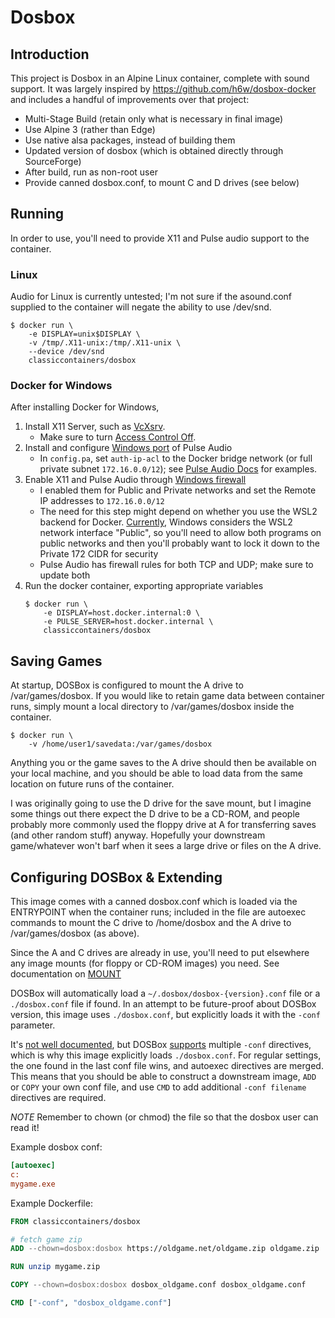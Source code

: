 # Dosbox

## Introduction

This project is Dosbox in an Alpine Linux container, complete with sound support.
It was largely inspired by https://github.com/h6w/dosbox-docker and includes
a handful of improvements over that project:

- Multi-Stage Build (retain only what is necessary in final image)
- Use Alpine 3 (rather than Edge)
- Use native alsa packages, instead of building them
- Updated version of dosbox (which is obtained directly through SourceForge)
- After build, run as non-root user
- Provide canned dosbox.conf, to mount C and D drives (see below)

## Running

In order to use, you'll need to provide X11 and Pulse audio support
to the container.

### Linux

Audio for Linux is currently untested; I'm not sure if the asound.conf
supplied to the container will negate the ability to use /dev/snd.

```shell
$ docker run \
    -e DISPLAY=unix$DISPLAY \
    -v /tmp/.X11-unix:/tmp/.X11-unix \
    --device /dev/snd
    classiccontainers/dosbox
```

### Docker for Windows

After installing Docker for Windows,

1. Install X11 Server, such as [VcXsrv](https://sourceforge.net/projects/vcxsrv/).
    - Make sure to turn [Access Control Off](https://skeptric.com/wsl2-xserver/).
2. Install and configure [Windows port](https://tomjepp.uk/2015/05/31/streaming-audio-from-linux-to-windows.html) of Pulse Audio
    - In `config.pa`, set `auth-ip-acl` to the Docker bridge network
      (or full private subnet `172.16.0.0/12`);
      see [Pulse Audio Docs](https://wiki.archlinux.org/index.php/PulseAudio/Examples#PulseAudio_over_network) for examples.
3. Enable X11 and Pulse Audio through [Windows firewall](https://skeptric.com/wsl2-xserver/#allow-wsl-access-via-windows-firewall)
    - I enabled them for Public and Private networks and set the Remote IP addresses to `172.16.0.0/12`
    - The need for this step might depend on whether you use the WSL2 backend for Docker.
    [Currently](https://github.com/microsoft/WSL/issues/4139),
    Windows considers the WSL2 network interface "Public", so you'll need to
    allow both programs on public networks and then you'll probably want to
    lock it down to the Private 172 CIDR for security
    - Pulse Audio has firewall rules for both TCP and UDP; make sure to update both
4. Run the docker container, exporting appropriate variables
   ```shell
   $ docker run \
       -e DISPLAY=host.docker.internal:0 \
       -e PULSE_SERVER=host.docker.internal \
       classiccontainers/dosbox
    ```

## Saving Games

At startup, DOSBox is configured to mount the A drive to /var/games/dosbox.
If you would like to retain game data between container runs, simply mount
a local directory to /var/games/dosbox inside the container.

```shell
$ docker run \
    -v /home/user1/savedata:/var/games/dosbox
```

Anything you or the game saves to the A drive should then be available on your
local machine, and you should be able to load data from the same location on future
runs of the container.

I was originally going to use the D drive for the save mount, but I imagine
some things out there expect the D drive to be a CD-ROM, and people probably
more commonly used the floppy drive at A for transferring saves (and other
random stuff) anyway. Hopefully your downstream game/whatever won't barf
when it sees a large drive or files on the A drive.

## Configuring DOSBox & Extending

This image comes with a canned dosbox.conf which is loaded via the ENTRYPOINT
when the container runs; included in the file are autoexec commands to mount
the C drive to /home/dosbox and the A drive to /var/games/dosbox (as above).

Since the A and C drives are already in use, you'll need to put elsewhere any
image mounts (for floppy or CD-ROM images) you need. See documentation on
[MOUNT](https://www.dosbox.com/wiki/MOUNT)

DOSBox will automatically load a `~/.dosbox/dosbox-{version}.conf` file or
a `./dosbox.conf` file if found. In an attempt to be future-proof about DOSBox
version, this image uses `./dosbox.conf`, but explicitly loads it with the
`-conf` parameter.

It's [not well documented](https://www.dosbox.com/DOSBoxManual.html#ConfigFile),
but DOSBox [supports](https://www.vogons.org/viewtopic.php?p=172469#p172469)
multiple `-conf` directives, which is why this image explicitly loads
`./dosbox.conf`. For regular settings, the one found in the last conf file
wins, and autoexec directives are merged.
This means that you should be able to construct a downstream image, `ADD`
or `COPY` your own conf file, and use `CMD` to add additional `-conf filename`
directives are required.

*NOTE* Remember to chown (or chmod) the file so that the dosbox user can read it!

Example dosbox conf:

```ini
[autoexec]
c:
mygame.exe
```

Example Dockerfile:

```dockerfile
FROM classiccontainers/dosbox

# fetch game zip
ADD --chown=dosbox:dosbox https://oldgame.net/oldgame.zip oldgame.zip

RUN unzip mygame.zip

COPY --chown=dosbox:dosbox dosbox_oldgame.conf dosbox_oldgame.conf

CMD ["-conf", "dosbox_oldgame.conf"]
```
